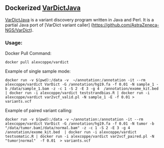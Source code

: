 ## Dockerized  [VarDictJava](https://github.com/AstraZeneca-NGS/VarDictJava)

[VarDictJava](https://github.com/AstraZeneca-NGS/VarDictJava) is a variant discovery program written in Java and Perl. It is a partial Java port of [VarDict variant caller] (https://github.com/AstraZeneca-NGS/VarDict).

### Usage:

Docker Pull Command:

```
docker pull alexcoppe/vardict
```

Example of single sample mode:

```
docker run -v $(pwd):/data -v  ~/annotation:/annotation -it --rm alexcoppe/vardict VarDict -G /annotation/hg19.fa -f 0.01 -N sample_1 -b /data/sample_1.bam -z -c 1 -S 2 -E 3 -g 4  /annotation/exome_kit.bed  | docker run -i alexcoppe/vardict teststrandbias.R | docker run -i alexcoppe/vardict var2vcf_valid.pl -N sample_1 -E -f 0.01 > variants.vcf
```

Example of paired variant calling:

```
docker run -v $(pwd):/data -v ~/annotation:/annotation -it --rm alexcoppe/vardict VarDict -G /annotation/hg19.fa -f 0.01 -N tumor -b "/data/tumor.bam|/data/normal.bam" -z -c 1 -S 2 -E 3 -g 4  /annotation/exome_kit.bed  | docker run -i alexcoppe/vardict testsomatic.R | docker run -i alexcoppe/vardict var2vcf_paired.pl -N "tumor|normal"  -f 0.01  > variants.vcf
```

